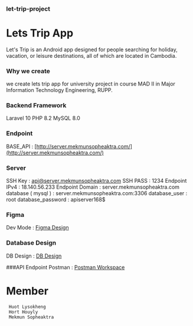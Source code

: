 ### let-trip-project

# Lets Trip App
Let's Trip is an Android app designed for people searching for holiday, vacation, or leisure destinations, all of which are located in Cambodia.

### Why we create
we create lets trip app for university project in course MAD II in Major Information Technology Engineering, RUPP.
### Backend Framework
Laravel 10
PHP 8.2
MySQL 8.0

### Endpoint
BASE_API         :  [http://server.mekmunsopheaktra.com/](http://server.mekmunsopheaktra.com/)

### Server
SSH Key              : api@server.mekmunsopheaktra.com
SSH PASS             : 1234
Endpoint IPv4        : 18.140.56.233
Endpoint Domain      : server.mekmunsopheaktra.com
database ( mysql )   : server.mekmunsopheaktra.com:3306
database_user        : root
database_password    : apiserver168$

### Figma
Dev Mode : [Figma Design](https://www.figma.com/file/VYio3J2K5H0KLJ2pfY693E/UIUX?node-id=58%3A879&mode=dev)

### Database Design
DB Design : [DB Design](https://dbdiagram.io/d/Let-Trip-DB-65361b91ffbf5169f03c5595)

###API Endpoint
Postman : [Postman Workspace](https://app.getpostman.com/join-team?invite_code=9438980325a86d3d240d7cf9862855a4&target_code=384c8d55eb05502437c14f8b18383cfc)
# Member
```
 Huot Lysokheng
 Hort Houyly
 Mekmun Sopheaktra
```
